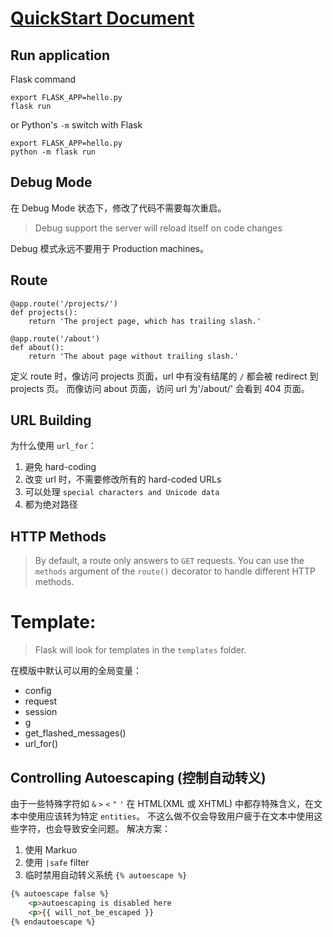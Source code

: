 # [QuickStart Document](http://flask.pocoo.org/docs/1.0/quickstart/)

## Run application

Flask command
```
export FLASK_APP=hello.py
flask run
```

or Python's `-m` switch with Flask
```
export FLASK_APP=hello.py
python -m flask run
```

## Debug Mode
在 Debug Mode 状态下，修改了代码不需要每次重启。
>  Debug support the server will reload itself on code changes

Debug 模式永远不要用于 Production machines。

## Route
```
@app.route('/projects/')
def projects():
    return 'The project page, which has trailing slash.'

@app.route('/about')
def about():
    return 'The about page without trailing slash.'
```
定义 route 时，像访问 projects 页面，url 中有没有结尾的 `/` 都会被 redirect 到 projects 页。
而像访问 about 页面，访问 url 为'/about/' 会看到 404 页面。

## URL Building
为什么使用 `url_for`：
1. 避免 hard-coding
2. 改变 url 时，不需要修改所有的 hard-coded URLs
3. 可以处理 `special characters and Unicode data`
4. 都为绝对路径


## HTTP Methods
> By default, a route only answers to `GET` requests. You can use the `methods` argument of the `route()` decorator to handle different HTTP methods.

# Template:

> Flask will look for templates in the `templates` folder.  

在模版中默认可以用的全局变量：
- config
- request
- session
- g
- get_flashed_messages()
- url_for()

## Controlling Autoescaping (控制自动转义)
由于一些特殊字符如 `&` `>` `<` `"` `'` 在 HTML(XML 或 XHTML) 中都存特殊含义，在文本中使用应该转为特定 `entities`。
不这么做不仅会导致用户疲于在文本中使用这些字符，也会导致安全问题。
解决方案：
1. 使用 Markuo
2. 使用 `|safe` filter
3. 临时禁用自动转义系统 `{% autoescape %}`

```html
{% autoescape false %}
    <p>autoescaping is disabled here
    <p>{{ will_not_be_escaped }}
{% endautoescape %}
```
